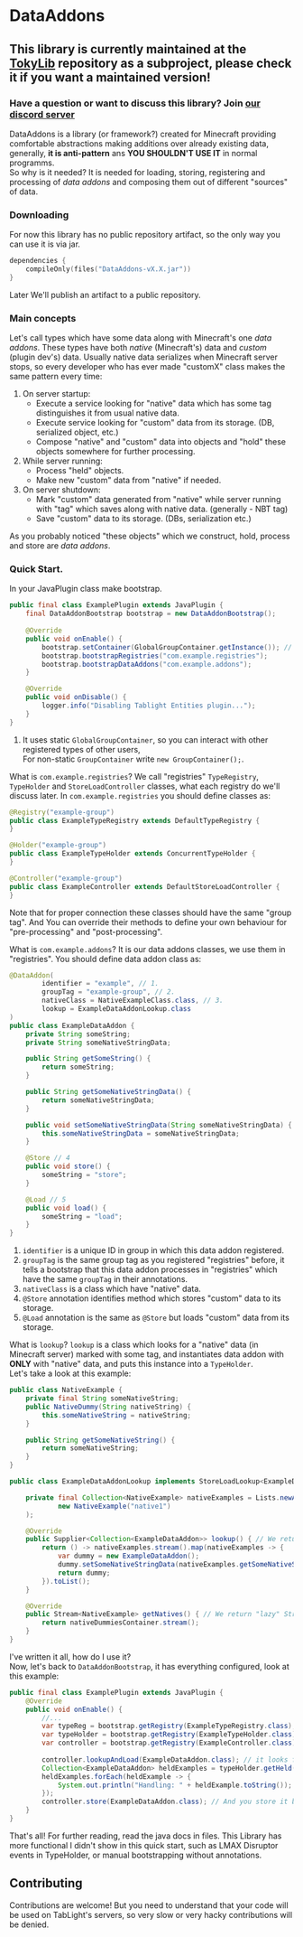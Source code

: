 # DataAddons
## This library is currently maintained at the [TokyLib](https://github.com/maestro-denery/TokyLib) repository as a subproject, please check it if you want a maintained version!
### Have a question or want to discuss this library? Join [our discord server](https://discord.gg/upTtNyvkNf)
DataAddons is a library (or framework?) created for Minecraft providing comfortable abstractions making additions over already existing data, generally, **it is anti-pattern** ans **YOU SHOULDN'T USE IT** in normal programms. \
So why is it needed? It is needed for loading, storing, registering and processing of *data addons* and composing them out of different "sources" of data.
### Downloading
For now this library has no public repository artifact, so the only way you can use it is via jar.
```kotlin
dependencies {
    compileOnly(files("DataAddons-vX.X.jar"))
}
```
Later We'll publish an artifact to a public repository.

### Main concepts
Let's call types which have some data along with Minecraft's one *data addons*. These types have both *native* (Minecraft's) data and *custom* (plugin dev's) data.
Usually native data serializes when Minecraft server stops, so every developer who has ever made "customX" class makes the same pattern every time:
1. On server startup:
    * Execute a service looking for "native" data which has some tag distinguishes it from usual native data.
    * Execute service looking for "custom" data from its storage. (DB, serialized object, etc.)
    * Compose "native" and "custom" data into objects and "hold" these objects somewhere for further processing.
2. While server running:
    * Process "held" objects.
    * Make new "custom" data from "native" if needed.
3. On server shutdown:
    * Mark "custom" data generated from "native" while server running with "tag" which saves along with native data. (generally - NBT tag)
    * Save "custom" data to its storage. (DBs, serialization etc.)

As you probably noticed "these objects" which we construct, hold, process and store are *data addons*.

### Quick Start.
In your JavaPlugin class make bootstrap.
```java
public final class ExamplePlugin extends JavaPlugin {
    final DataAddonBootstrap bootstrap = new DataAddonBootstrap();
    
    @Override
    public void onEnable() {
        bootstrap.setContainer(GlobalGroupContainer.getInstance()); // 1.
        bootstrap.bootstrapRegistries("com.example.registries"); 
        bootstrap.bootstrapDataAddons("com.example.addons");
    }

    @Override
    public void onDisable() {
        logger.info("Disabling Tablight Entities plugin...");
    }
}
```
1. It uses static `GlobalGroupContainer`, so you can interact with other registered types of other users, \
For non-static `GroupContainer` write `new GroupContainer();`.

What is `com.example.registries`?
We call "registries" `TypeRegistry`, `TypeHolder` and `StoreLoadController` classes, what each registry do we'll discuss later.
In `com.example.registries` you should define classes as:
```java
@Registry("example-group")
public class ExampleTypeRegistry extends DefaultTypeRegistry {
}
```
```java
@Holder("example-group")
public class ExampleTypeHolder extends ConcurrentTypeHolder {
}
```
```java
@Controller("example-group")
public class ExampleController extends DefaultStoreLoadController {
}
```
Note that for proper connection these classes should have the same "group tag".
And You can override their methods to define your own behaviour for "pre-processing" and "post-processing".

What is `com.example.addons`? 
It is our data addons classes, we use them in "registries". You should define data addon class as:
```java
@DataAddon(
		identifier = "example", // 1.
		groupTag = "example-group", // 2.
		nativeClass = NativeExampleClass.class, // 3.
		lookup = ExampleDataAddonLookup.class
)
public class ExampleDataAddon {
	private String someString;
	private String someNativeStringData;

	public String getSomeString() {
		return someString;
	}

	public String getSomeNativeStringData() {
		return someNativeStringData;
	}

	public void setSomeNativeStringData(String someNativeStringData) {
		this.someNativeStringData = someNativeStringData;
	}

	@Store // 4
	public void store() {
		someString = "store";
	}

	@Load // 5
	public void load() {
		someString = "load";
	}
}
```
1. `identifier` is a unique ID in group in which this data addon registered.
2. `groupTag` is the same group tag as you registered "registries" before, 
it tells a bootstrap that this data addon processes in "registries" which have the same `groupTag` in their annotations.
3. `nativeClass` is a class which have "native" data.
4. `@Store` annotation identifies method which stores "custom" data to its storage.
5. `@Load` annotation is the same as `@Store` but loads "custom" data from its storage.

What is `lookup`?
`lookup` is a class which looks for a "native" data (in Minecraft server) marked with some tag, and instantiates data addon with **ONLY** with "native" data,
and puts this instance into a `TypeHolder`. \
Let's take a look at this example:
```java
public class NativeExample {
    private final String someNativeString;
    public NativeDummy(String nativeString) {
        this.someNativeString = nativeString;
    } 

    public String getSomeNativeString() {
        return someNativeString;
    }
}
```
```java
public class ExampleDataAddonLookup implements StoreLoadLookup<ExampleDataAddon, NativeExample> {

    private final Collection<NativeExample> nativeExamples = Lists.newArrayList( // we use a collection as an example, in plugins we use server data.
            new NativeExample("native1")
    );

    @Override
    public Supplier<Collection<ExampleDataAddon>> lookup() { // We return "lazy" Supplier returning collection instead of collection itself.
        return () -> nativeExamples.stream().map(nativeExamples -> {
            var dummy = new ExampleDataAddon();
            dummy.setSomeNativeStringData(nativeExamples.getSomeNativeString());
            return dummy;
        }).toList();
    }

    @Override
    public Stream<NativeExample> getNatives() { // We return "lazy" Stream instead of usual Collection.
        return nativeDummiesContainer.stream();
    }
}
```
I've written it all, how do I use it? \
Now, let's back to `DataAddonBootstrap`, it has everything configured, look at this example:
```java
public final class ExamplePlugin extends JavaPlugin {
    @Override
    public void onEnable() {
        //...
        var typeReg = bootstrap.getRegistry(ExampleTypeRegistry.class);
        var typeHolder = bootstrap.getRegistry(ExampleTypeHolder.class);
        var controller = bootstrap.getRegistry(ExampleController.class);
        
        controller.lookupAndLoad(ExampleDataAddon.class); // it looks for this class using its lookup and loads "custom" data into "looked up" objects instances.
        Collection<ExampleDataAddon> heldExamples = typeHolder.getHeld(ExampleDataAddon.class); // You can obtain all configured data addons using holder.
        heldExamples.forEach(heldExample -> {
            System.out.println("Handling: " + heldExample.toString()); // And you handle them.
        });
        controller.store(ExampleDataAddon.class); // And you store it back.
    }
}
```
That's all! For further reading, read the java docs in files. This Library has more functional I didn't show in this quick start, 
such as LMAX Disruptor events in TypeHolder, or manual bootstrapping without annotations.

Contributing
----
Contributions are welcome! But you need to understand that your code will be used on TabLight's servers, so very slow or very hacky contributions will be denied.  
